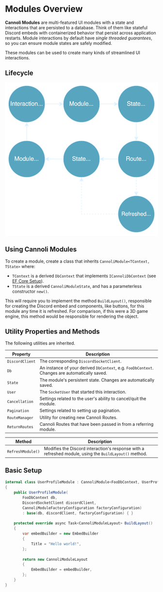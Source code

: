 # Modules Overview

**Cannoli Modules** are multi-featured UI modules with a state and interactions that are persisted to a database. Think of them like stateful Discord embeds with containerized behavior that persist across application restarts. Module interactions by default have *single threaded guarantees*, so you can ensure module states are safely modified. 

These modules can be used to create many kinds of streamlined UI interactions.

## Lifecycle

![Module Lifecycle](../../images/ModuleLifecycle.svg "Module Lifecycle")

## Using Cannoli Modules

To create a module, create a class that inherits `CannoliModule<TContext, TState>` where:
- `TContext` is a derived `DbContext` that implements `ICannoliDbContext` (see [EF Core Setup](../getting-started/database.md)).
-  `TState` is a derived `CannoliModuleState`, and has a parameterless constructor `new()`.

This will require you to implement the method `BuildLayout()`, responsible for creating the Discord embed and components, like buttons, for this module any time it is refreshed. For comparison, if this were a 3D game engine, this method would be responsible for rendering the object.

## Utility Properties and Methods

The following utilities are inherited.

| Property    | Description |
| -------- | ------- |
| `DiscordClient`  | The corresponding `DiscordSocketClient`. |
| `Db` | An instance of your derived `DbContext`, e.g. `FooDbContext`. Changes are automatically saved. |
| `State`    | The module's persistent state. Changes are automatically saved. |
| `User`    | The `SocketUser` that started this interaction. |
| `Cancellation`    | Settings related to the user's ability to cancel/quit the module. |
| `Pagination`    | Settings related to setting up pagination. |
| `RouteManager`    | Utility for creating new Cannoli Routes. |
| `ReturnRoutes`    | Cannoli Routes that have been passed in from a referring module. |

| Method    | Description |
| -------- | ------- |
| `RefreshModule()`  | Modifies the Discord interaction's response with a refreshed module, using the `BuildLayout()` method. |

## Basic Setup

```csharp
internal class UserProfileModule : CannoliModule<FooDbContext, UserProfileState>
{
    public UserProfileModule(
        FooDbContext db,
        DiscordSocketClient discordClient,
        CannoliModuleFactoryConfiguration factoryConfiguration)
        : base(db, discordClient, factoryConfiguration) { }

    protected override async Task<CannoliModuleLayout> BuildLayout()
    {
        var embedBuilder = new EmbedBuilder
        {
            Title = "Hello world!",
        };

        return new CannoliModuleLayout
        {
            EmbedBuilder = embedBuilder,
        };
    }
}
```



